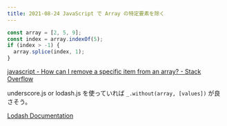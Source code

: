 ```yaml
---
title: 2021-08-24 JavaScript で Array の特定要素を除く
---
```


```js
const array = [2, 5, 9];
const index = array.indexOf(5);
if (index > -1) {
  array.splice(index, 1);
}
```

[javascript - How can I remove a specific item from an array? - Stack Overflow](https://stackoverflow.com/questions/5767325/how-can-i-remove-a-specific-item-from-an-array)

underscore.js or lodash.js を使っていれば `_.without(array, [values])` が良さそう。

[Lodash Documentation](https://lodash.com/docs/4.17.15#without)
